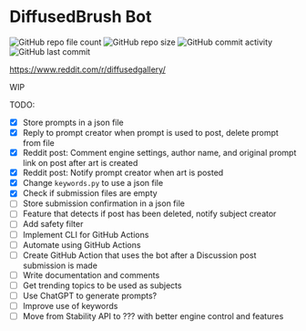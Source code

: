 # DiffusedBrush Bot

![GitHub repo file count](https://img.shields.io/github/directory-file-count/anthonytoyco/diffusedbrush-bot)
![GitHub repo size](https://img.shields.io/github/repo-size/anthonytoyco/diffusedbrush-bot)
![GitHub commit activity](https://img.shields.io/github/commit-activity/w/anthonytoyco/diffusedbrush-bot)
![GitHub last commit](https://img.shields.io/github/last-commit/anthonytoyco/diffusedbrush-bot)

https://www.reddit.com/r/diffusedgallery/

WIP

TODO:

- [x] Store prompts in a json file
- [x] Reply to prompt creator when prompt is used to post, delete prompt from file
- [x] Reddit post: Comment engine settings, author name, and original prompt link on post after art is created
- [x] Reddit post: Notify prompt creator when art is posted
- [x] Change `keywords.py` to use a json file
- [x] Check if submission files are empty
- [ ] Store submission confirmation in a json file
- [ ] Feature that detects if post has been deleted, notify subject creator
- [ ] Add safety filter
- [ ] Implement CLI for GitHub Actions
- [ ] Automate using GitHub Actions
- [ ] Create GitHub Action that uses the bot after a Discussion post submission is made
- [ ] Write documentation and comments
- [ ] Get trending topics to be used as subjects
- [ ] Use ChatGPT to generate prompts?
- [ ] Improve use of keywords
- [ ] Move from Stability API to ??? with better engine control and features
